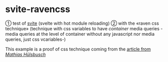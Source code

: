 # svite-ravencss
① test of [svite](https://github.com/dominikg/svite) (svelte with hot module reloading) ② with the «raven css technique» (technique with css variables to have *container* media queries -media queries at the level of container without any javascript nor media queries, just css vcariables-)

This example is a proof of css technique coming from the [article from _Mathias Hülsbusch_](https://css-tricks.com/the-raven-technique-one-step-closer-to-container-queries/)